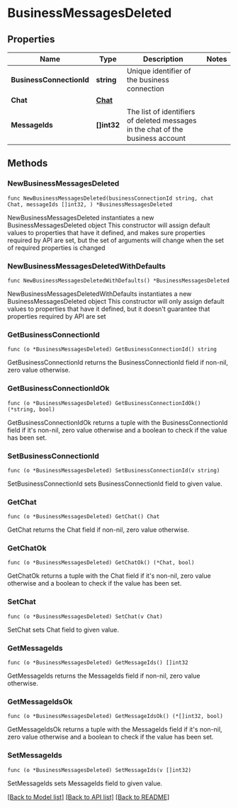 # BusinessMessagesDeleted

## Properties

Name | Type | Description | Notes
------------ | ------------- | ------------- | -------------
**BusinessConnectionId** | **string** | Unique identifier of the business connection | 
**Chat** | [**Chat**](Chat.md) |  | 
**MessageIds** | **[]int32** | The list of identifiers of deleted messages in the chat of the business account | 

## Methods

### NewBusinessMessagesDeleted

`func NewBusinessMessagesDeleted(businessConnectionId string, chat Chat, messageIds []int32, ) *BusinessMessagesDeleted`

NewBusinessMessagesDeleted instantiates a new BusinessMessagesDeleted object
This constructor will assign default values to properties that have it defined,
and makes sure properties required by API are set, but the set of arguments
will change when the set of required properties is changed

### NewBusinessMessagesDeletedWithDefaults

`func NewBusinessMessagesDeletedWithDefaults() *BusinessMessagesDeleted`

NewBusinessMessagesDeletedWithDefaults instantiates a new BusinessMessagesDeleted object
This constructor will only assign default values to properties that have it defined,
but it doesn't guarantee that properties required by API are set

### GetBusinessConnectionId

`func (o *BusinessMessagesDeleted) GetBusinessConnectionId() string`

GetBusinessConnectionId returns the BusinessConnectionId field if non-nil, zero value otherwise.

### GetBusinessConnectionIdOk

`func (o *BusinessMessagesDeleted) GetBusinessConnectionIdOk() (*string, bool)`

GetBusinessConnectionIdOk returns a tuple with the BusinessConnectionId field if it's non-nil, zero value otherwise
and a boolean to check if the value has been set.

### SetBusinessConnectionId

`func (o *BusinessMessagesDeleted) SetBusinessConnectionId(v string)`

SetBusinessConnectionId sets BusinessConnectionId field to given value.


### GetChat

`func (o *BusinessMessagesDeleted) GetChat() Chat`

GetChat returns the Chat field if non-nil, zero value otherwise.

### GetChatOk

`func (o *BusinessMessagesDeleted) GetChatOk() (*Chat, bool)`

GetChatOk returns a tuple with the Chat field if it's non-nil, zero value otherwise
and a boolean to check if the value has been set.

### SetChat

`func (o *BusinessMessagesDeleted) SetChat(v Chat)`

SetChat sets Chat field to given value.


### GetMessageIds

`func (o *BusinessMessagesDeleted) GetMessageIds() []int32`

GetMessageIds returns the MessageIds field if non-nil, zero value otherwise.

### GetMessageIdsOk

`func (o *BusinessMessagesDeleted) GetMessageIdsOk() (*[]int32, bool)`

GetMessageIdsOk returns a tuple with the MessageIds field if it's non-nil, zero value otherwise
and a boolean to check if the value has been set.

### SetMessageIds

`func (o *BusinessMessagesDeleted) SetMessageIds(v []int32)`

SetMessageIds sets MessageIds field to given value.



[[Back to Model list]](../README.md#documentation-for-models) [[Back to API list]](../README.md#documentation-for-api-endpoints) [[Back to README]](../README.md)


